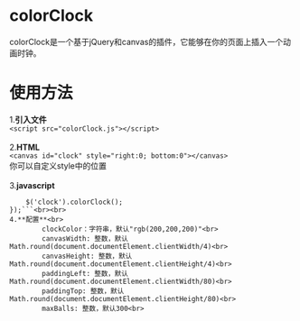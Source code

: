 # colorClock
colorClock是一个基于jQuery和canvas的插件，它能够在你的页面上插入一个动画时钟。
# 使用方法
1.**引入文件**<br>
```<script src="colorClock.js"></script>```<br><br>
2.**HTML**<br>
```<canvas id="clock" style="right:0; bottom:0"></canvas>```<br>
你可以自定义style中的位置<br><br>
3.**javascript**<br>
```$(function(){
    $('clock').colorClock();
});```<br><br>
4.**配置**<br>
        clockColor：字符串，默认"rgb(200,200,200)"<br>
        canvasWidth: 整数，默认Math.round(document.documentElement.clientWidth/4)<br>
        canvasHeight: 整数，默认Math.round(document.documentElement.clientHeight/4)<br>
        paddingLeft: 整数，默认Math.round(document.documentElement.clientWidth/80)<br>
        paddingTop: 整数，默认Math.round(document.documentElement.clientHeight/80)<br>
        maxBalls: 整数，默认300<br>

